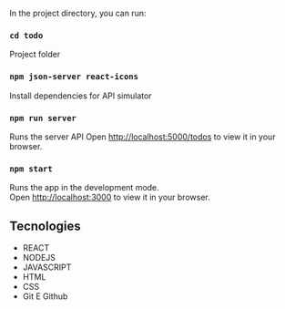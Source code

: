 In the project directory, you can run:

### `cd todo`

Project folder

### `npm json-server react-icons`

Install dependencies for API simulator

### `npm run server`

Runs the server API 
Open [http://localhost:5000/todos](http://localhost:5000/todos) to view it in your browser.

### `npm start`

Runs the app in the development mode.\
Open [http://localhost:3000](http://localhost:3000) to view it in your browser.





## Tecnologies

- REACT
- NODEJS
- JAVASCRIPT
- HTML
- CSS
- Git E Github


